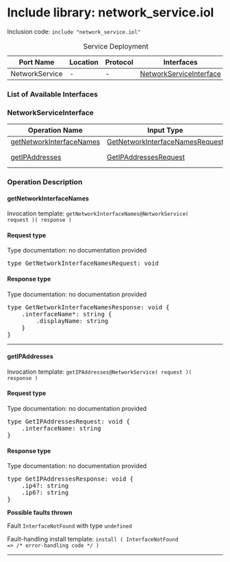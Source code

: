 # Include library: network_service.iol

Inclusion code: <code>include "network_service.iol"</code>

<table>
  <caption>Service Deployment</caption>
  <thead>
    <tr>
      <th>Port Name</th>
      <th>Location</th>
      <th>Protocol</th>
      <th>Interfaces</th>
    </tr>
  </thead>
  <tbody>
    <tr>
      <td>NetworkService</td>
      <td>-</td>
      <td>-</td>
      <td><a href="#NetworkServiceInterface">NetworkServiceInterface</a></td>
    </tr>
  </tbody>
</table>

<h3>List of Available Interfaces</h3>

<h3 id="NetworkServiceInterface">NetworkServiceInterface</h3>

<table>
  <thead>
    <tr>
      <th>Operation Name</th>
      <th>Input Type</th>
      <th>Output Type</th>
      <th>Faults</th>
    </tr>
  </thead>
  <tbody>
    <tr>
      <td><a href="#getNetworkInterfaceNames">getNetworkInterfaceNames</a></td>
      <td><a href="#GetNetworkInterfaceNamesRequest">GetNetworkInterfaceNamesRequest</a></td>
      <td><a href="#GetNetworkInterfaceNamesResponse">GetNetworkInterfaceNamesResponse</a></td>
      <td>
      </td>
    </tr>
    <tr>
      <td><a href="#getIPAddresses">getIPAddresses</a></td>
      <td><a href="#GetIPAddressesRequest">GetIPAddressesRequest</a></td>
      <td><a href="#GetIPAddressesResponse">GetIPAddressesResponse</a></td>
      <td>
        InterfaceNotFound( undefined )
      </td>
    </tr>
  </tbody>
</table>

### Operation Description



#### getNetworkInterfaceNames


Invocation template: <code>getNetworkInterfaceNames@NetworkService( request )( response )</code>

<h4 id="GetNetworkInterfaceNamesRequest">Request type</h4>

Type documentation: no documentation provided 
<pre>type GetNetworkInterfaceNamesRequest: void</pre>


<h4 id="GetNetworkInterfaceNamesResponse">Response type</h4>
Type documentation: no documentation provided 
<pre>type GetNetworkInterfaceNamesResponse: void {
	.interfaceName*: string {
		.displayName: string
	}
}</pre>




<hr>


#### getIPAddresses


Invocation template: <code>getIPAddresses@NetworkService( request )( response )</code>

<h4 id="GetIPAddressesRequest">Request type</h4>

Type documentation: no documentation provided 
<pre>type GetIPAddressesRequest: void {
	.interfaceName: string
}</pre>


<h4 id="GetIPAddressesResponse">Response type</h4>
Type documentation: no documentation provided 
<pre>type GetIPAddressesResponse: void {
	.ip4?: string
	.ip6?: string
}</pre>


**Possible faults thrown**


Fault <code>InterfaceNotFound</code> with type <code>undefined</code>

Fault-handling install template: <code>install ( InterfaceNotFound => /* error-handling code */ )</code>


<hr>





